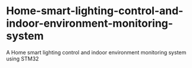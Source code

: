 # Home-smart-lighting-control-and-indoor-environment-monitoring-system
A Home smart lighting control and indoor environment monitoring system using STM32
